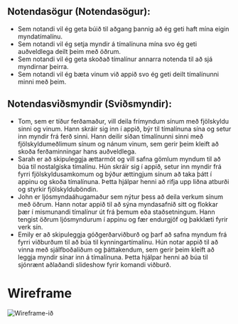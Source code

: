 ## Notendasögur (Notendasögur):  
- Sem notandi vil ég geta búið til aðgang þannig að ég geti haft mína eigin myndatímalínu.
- Sem notandi vil ég setja myndir á tímalínuna mína svo ég geti auðveldlega deilt þeim með öðrum.
- Sem notandi vil ég geta skoðað tímalínur annarra notenda til að sjá myndirnar þeirra.
- Sem notandi vil ég bæta vinum við appið svo ég geti deilt tímalínunni minni með þeim.
## Notendasviðsmyndir (Sviðsmyndir):
- Tom, sem er tíður ferðamaður, vill deila frímyndum sínum með fjölskyldu sinni og vinum. Hann skráir sig inn í appið, býr til tímalínuna sína og setur inn myndir frá ferð sinni. Hann deilir síðan tímalínunni sinni með fjölskyldumeðlimum sínum og nánum vinum, sem gerir þeim kleift að skoða ferðaminningar hans auðveldlega.  
- Sarah er að skipuleggja ættarmót og vill safna gömlum myndum til að búa til nostalgíska tímalínu. Hún skráir sig í appið, setur inn myndir frá fyrri fjölskyldusamkomum og býður ættingjum sínum að taka þátt í appinu og skoða tímalínuna. Þetta hjálpar henni að rifja upp liðna atburði og styrkir fjölskylduböndin.  
- John er ljósmyndaáhugamaður sem nýtur þess að deila verkum sínum með öðrum. Hann notar appið til að sýna myndasafnið sitt og flokkar þær í mismunandi tímalínur út frá þemum eða staðsetningum. Hann tengist öðrum ljósmyndurum í appinu og fær endurgjöf og þakklæti fyrir verk sín.  
- Emily er að skipuleggja góðgerðarviðburð og þarf að safna myndum frá fyrri viðburðum til að búa til kynningartímalínu. Hún notar appið til að vinna með sjálfboðaliðum og þáttakendum, sem gerir þeim kleift að leggja myndir sínar inn á tímalínuna. Þetta hjálpar henni að búa til sjónrænt aðlaðandi slideshow fyrir komandi viðburð.  

<h1>Wireframe</h1>  

![Wireframe-ið](Wireframes_Final.png)  
